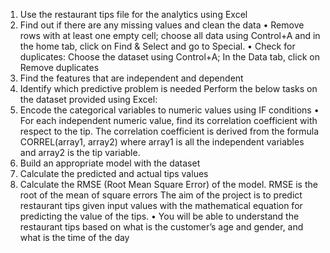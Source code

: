 1. Use the restaurant tips file for the analytics using Excel
2. Find out if there are any missing values and clean the data
• Remove rows with at least one empty cell; choose all data using 
Control+A and in the home tab, click on Find & Select and go to 
Special.
• Check for duplicates: Choose the dataset using Control+A; In the 
Data tab, click on Remove duplicates
3. Find the features that are independent and dependent
4. Identify which predictive problem is needed
Perform the below tasks on the dataset provided using Excel:
5. Encode the categorical variables to numeric values using IF conditions
• For each independent numeric value, find its correlation 
coefficient with respect to the tip. The correlation coefficient is 
derived from the formula CORREL(array1, array2) where array1 is 
all the independent variables and array2 is the tip variable.
6. Build an appropriate model with the dataset
7. Calculate the predicted and actual tips values
8. Calculate the RMSE (Root Mean Square Error) of the model. RMSE is the 
root of the mean of square errors
The aim of the project is to predict restaurant tips given input values with the 
mathematical equation for predicting the value of the tips.
• You will be able to understand the restaurant tips based on what is the 
customer’s age and gender, and what is the time of the day
